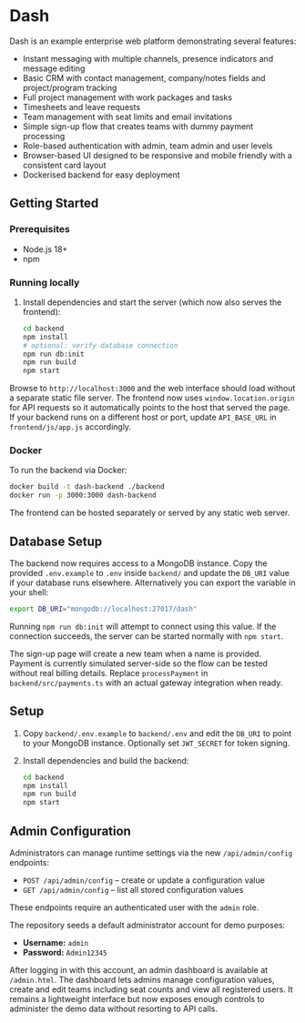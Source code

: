 # Dash

Dash is an example enterprise web platform demonstrating several features:

- Instant messaging with multiple channels, presence indicators and message editing
- Basic CRM with contact management, company/notes fields and project/program tracking
- Full project management with work packages and tasks
- Timesheets and leave requests
- Team management with seat limits and email invitations
- Simple sign-up flow that creates teams with dummy payment processing
- Role-based authentication with admin, team admin and user levels
- Browser-based UI designed to be responsive and mobile friendly with a consistent card layout
- Dockerised backend for easy deployment

## Getting Started

### Prerequisites
- Node.js 18+
- npm

### Running locally

1. Install dependencies and start the server (which now also serves the
   frontend):
   ```bash
   cd backend
   npm install
   # optional: verify database connection
   npm run db:init
   npm run build
   npm start
   ```
  Browse to `http://localhost:3000` and the web interface should load
  without a separate static file server.
  The frontend now uses `window.location.origin` for API requests so it
  automatically points to the host that served the page. If your backend
  runs on a different host or port, update `API_BASE_URL` in
  `frontend/js/app.js` accordingly.

### Docker

To run the backend via Docker:

```bash
docker build -t dash-backend ./backend
docker run -p 3000:3000 dash-backend
```

The frontend can be hosted separately or served by any static web server.

## Database Setup

The backend now requires access to a MongoDB instance. Copy the provided
`.env.example` to `.env` inside `backend/` and update the `DB_URI` value if your
database runs elsewhere. Alternatively you can export the variable in your
shell:

```bash
export DB_URI="mongodb://localhost:27017/dash"
```

Running `npm run db:init` will attempt to connect using this value. If the
connection succeeds, the server can be started normally with `npm start`.

The sign-up page will create a new team when a name is provided. Payment is
currently simulated server-side so the flow can be tested without real billing
details. Replace `processPayment` in `backend/src/payments.ts` with an actual
gateway integration when ready.

## Setup

1. Copy `backend/.env.example` to `backend/.env` and edit the `DB_URI` to point
   to your MongoDB instance. Optionally set `JWT_SECRET` for token signing.
2. Install dependencies and build the backend:

   ```bash
   cd backend
   npm install
   npm run build
   npm start
   ```

## Admin Configuration

Administrators can manage runtime settings via the new `/api/admin/config`
endpoints:

- `POST /api/admin/config` &ndash; create or update a configuration value
- `GET /api/admin/config` &ndash; list all stored configuration values

These endpoints require an authenticated user with the `admin` role.

The repository seeds a default administrator account for demo purposes:

- **Username:** `admin`
- **Password:** `Admin12345`

After logging in with this account, an admin dashboard is available at
`/admin.html`. The dashboard lets admins manage configuration values, create
and edit teams including seat counts and view all registered users. It remains
a lightweight interface but now exposes enough controls to administer the
demo data without resorting to API calls.
